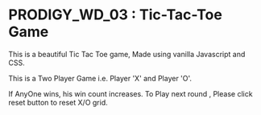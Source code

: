# PRODIGY_WD_03 : Tic-Tac-Toe Game


This is a beautiful Tic Tac Toe game, Made using vanilla Javascript and CSS.

This is a Two Player Game i.e. Player 'X' and Player 'O'.

If AnyOne wins, his win count increases. To Play next round , Please click reset button to reset X/O grid.
